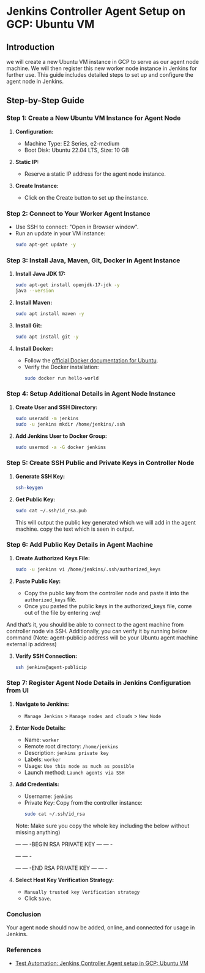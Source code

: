 # Jenkins Controller Agent Setup on GCP: Ubuntu VM


## Introduction
 we will create a new Ubuntu VM instance in GCP to serve as our agent node machine. We will then register this new worker node instance in Jenkins for further use. This guide includes detailed steps to set up and configure the agent node in Jenkins.

## Step-by-Step Guide

### Step 1: Create a New Ubuntu VM Instance for Agent Node
1. **Configuration:**
    - Machine Type: E2 Series, e2-medium
    - Boot Disk: Ubuntu 22.04 LTS, Size: 10 GB

2. **Static IP:**
    - Reserve a static IP address for the agent node instance.

3. **Create Instance:**
    - Click on the Create button to set up the instance.

### Step 2: Connect to Your Worker Agent Instance
- Use SSH to connect: "Open in Browser window".
- Run an update in your VM instance:
    ```sh
    sudo apt-get update -y
    ```

### Step 3: Install Java, Maven, Git, Docker in Agent Instance
1. **Install Java JDK 17:**
    ```sh
    sudo apt-get install openjdk-17-jdk -y
    java --version
    ```

2. **Install Maven:**
    ```sh
    sudo apt install maven -y
    ```

3. **Install Git:**
    ```sh
    sudo apt install git -y
    ```

4. **Install Docker:**
    - Follow the [official Docker documentation for Ubuntu](https://docs.docker.com/engine/install/ubuntu/).
    - Verify the Docker installation:
        ```sh
        sudo docker run hello-world
        ```

### Step 4: Setup Additional Details in Agent Node Instance
1. **Create User and SSH Directory:**
    ```sh
    sudo useradd -m jenkins
    sudo -u jenkins mkdir /home/jenkins/.ssh
    ```

2. **Add Jenkins User to Docker Group:**
    ```sh
    sudo usermod -a -G docker jenkins
    ```

### Step 5: Create SSH Public and Private Keys in Controller Node
1. **Generate SSH Key:**
    ```sh
    ssh-keygen
    ```

2. **Get Public Key:**
    ```sh
    sudo cat ~/.ssh/id_rsa.pub
    ```
    This will output the public key generated which we will add in the agent machine. copy the text which is seen in output.

### Step 6: Add Public Key Details in Agent Machine
1. **Create Authorized Keys File:**
    ```sh
    sudo -u jenkins vi /home/jenkins/.ssh/authorized_keys
    ```

2. **Paste Public Key:**
    - Copy the public key from the controller node and paste it into the `authorized_keys` file.
    - Once you pasted the public keys in the authorized_keys file, come out of the file by entering :wq!

 And that’s it, you should be able to connect to the agent machine from controller node via SSH. Additionally, you can verify it by running below command (Note: agent-publicip address will be your Ubuntu agent machine external ip address)

3. **Verify SSH Connection:**
    ```sh
    ssh jenkins@agent-publicip
    ```

### Step 7: Register Agent Node Details in Jenkins Configuration from UI
1. **Navigate to Jenkins:**
    - `Manage Jenkins` > `Manage nodes and clouds` > `New Node`

2. **Enter Node Details:**
    - Name: `worker`
    - Remote root directory: `/home/jenkins`
    - Description: `jenkins private key`
    - Labels: `worker`
    - Usage: `Use this node as much as possible`
    - Launch method: `Launch agents via SSH`

3. **Add Credentials:**
    - Username: `jenkins`
    - Private Key: Copy from the controller instance:
        ```sh
        sudo cat ~/.ssh/id_rsa
        ```
   Note: Make sure you copy the whole key including the below without missing anything)
   
     — — -BEGIN RSA PRIVATE KEY — — -
   
     — — -
   
     — — -END RSA PRIVATE KEY — — -

5. **Select Host Key Verification Strategy:**
    - `Manually trusted key Verification strategy`
    - Click `Save`.

### Conclusion
Your agent node should now be added, online, and connected for usage in Jenkins.

### References
- [Test Automation: Jenkins Controller Agent setup in GCP: Ubuntu VM](https://medium.com/@nairgirish100/test-automation-jenkins-controller-agent-setup-in-gcp-ubuntu-vm-part-3-ee0d1d874dcc)


